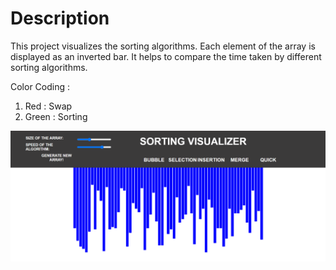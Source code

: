 # Description

This project visualizes the sorting algorithms. Each element of the array is displayed as an inverted bar. It helps to compare the time taken by different sorting algorithms.

Color Coding :
1) Red : Swap
2) Green : Sorting 

![](livedeom.gif.gif)


